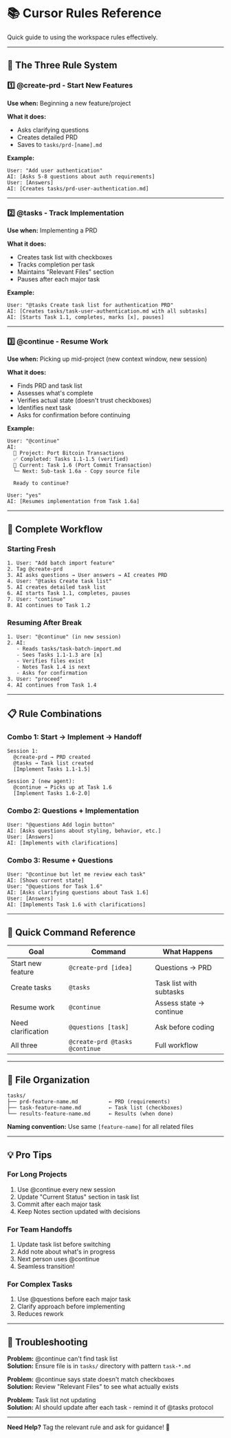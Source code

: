 # 📚 Cursor Rules Reference

Quick guide to using the workspace rules effectively.

---

## 🎯 The Three Rule System

### 1️⃣ @create-prd - Start New Features
**Use when:** Beginning a new feature/project

**What it does:**
- Asks clarifying questions
- Creates detailed PRD
- Saves to `tasks/prd-[name].md`

**Example:**
```
User: "Add user authentication"
AI: [Asks 5-8 questions about auth requirements]
User: [Answers]
AI: [Creates tasks/prd-user-authentication.md]
```

---

### 2️⃣ @tasks - Track Implementation
**Use when:** Implementing a PRD

**What it does:**
- Creates task list with checkboxes
- Tracks completion per task
- Maintains "Relevant Files" section
- Pauses after each major task

**Example:**
```
User: "@tasks Create task list for authentication PRD"
AI: [Creates tasks/task-user-authentication.md with all subtasks]
AI: [Starts Task 1.1, completes, marks [x], pauses]
```

---

### 3️⃣ @continue - Resume Work
**Use when:** Picking up mid-project (new context window, new session)

**What it does:**
- Finds PRD and task list
- Assesses what's complete
- Verifies actual state (doesn't trust checkboxes)
- Identifies next task
- Asks for confirmation before continuing

**Example:**
```
User: "@continue"
AI: 
  📍 Project: Port Bitcoin Transactions
  ✅ Completed: Tasks 1.1-1.5 (verified)
  🎯 Current: Task 1.6 (Port Commit Transaction)
  └─ Next: Sub-task 1.6a - Copy source file
  
  Ready to continue?

User: "yes"
AI: [Resumes implementation from Task 1.6a]
```

---

## 🔄 Complete Workflow

### Starting Fresh
```
1. User: "Add batch import feature"
2. Tag @create-prd
3. AI asks questions → User answers → AI creates PRD
4. User: "@tasks Create task list"
5. AI creates detailed task list
6. AI starts Task 1.1, completes, pauses
7. User: "continue"
8. AI continues to Task 1.2
```

### Resuming After Break
```
1. User: "@continue" (in new session)
2. AI:
   - Reads tasks/task-batch-import.md
   - Sees Tasks 1.1-1.3 are [x]
   - Verifies files exist
   - Notes Task 1.4 is next
   - Asks for confirmation
3. User: "proceed"
4. AI continues from Task 1.4
```

---

## 📋 Rule Combinations

### Combo 1: Start → Implement → Handoff
```
Session 1:
  @create-prd → PRD created
  @tasks → Task list created
  [Implement Tasks 1.1-1.5]

Session 2 (new agent):
  @continue → Picks up at Task 1.6
  [Implement Tasks 1.6-2.0]
```

### Combo 2: Questions + Implementation
```
User: "@questions Add login button"
AI: [Asks questions about styling, behavior, etc.]
User: [Answers]
AI: [Implements with clarifications]
```

### Combo 3: Resume + Questions
```
User: "@continue but let me review each task"
AI: [Shows current state]
User: "@questions for Task 1.6"
AI: [Asks clarifying questions about Task 1.6]
User: [Answers]
AI: [Implements Task 1.6 with clarifications]
```

---

## 🎯 Quick Command Reference

| Goal | Command | What Happens |
|------|---------|--------------|
| Start new feature | `@create-prd [idea]` | Questions → PRD |
| Create tasks | `@tasks` | Task list with subtasks |
| Resume work | `@continue` | Assess state → continue |
| Need clarification | `@questions [task]` | Ask before coding |
| All three | `@create-prd @tasks @continue` | Full workflow |

---

## 📝 File Organization

```
tasks/
├── prd-feature-name.md          ← PRD (requirements)
├── task-feature-name.md         ← Task list (checkboxes)
└── results-feature-name.md      ← Results (when done)
```

**Naming convention:** Use same `[feature-name]` for all related files

---

## 💡 Pro Tips

### For Long Projects
1. Use @continue every new session
2. Update "Current Status" section in task list
3. Commit after each major task
4. Keep Notes section updated with decisions

### For Team Handoffs
1. Update task list before switching
2. Add note about what's in progress
3. Next person uses @continue
4. Seamless transition!

### For Complex Tasks
1. Use @questions before each major task
2. Clarify approach before implementing
3. Reduces rework

---

## 🔧 Troubleshooting

**Problem:** @continue can't find task list  
**Solution:** Ensure file is in `tasks/` directory with pattern `task-*.md`

**Problem:** @continue says state doesn't match checkboxes  
**Solution:** Review "Relevant Files" to see what actually exists

**Problem:** Task list not updating  
**Solution:** AI should update after each task - remind it of @tasks protocol

---

**Need Help?** Tag the relevant rule and ask for guidance! 🚀

